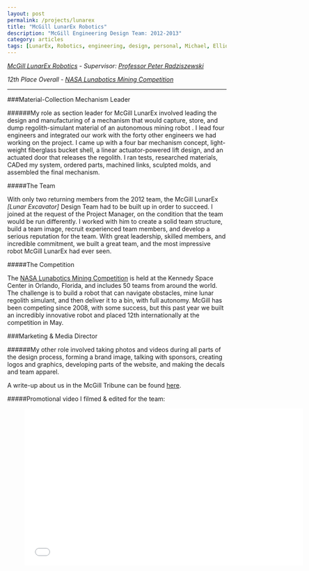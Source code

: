 ```yaml
---
layout: post
permalink: /projects/lunarex
title: "McGill LunarEx Robotics"
description: "McGill Engineering Design Team: 2012-2013"
category: articles
tags: [LunarEx, Robotics, engineering, design, personal, Michael, Elliot, King, McGill]
---
```


*<a markdown="0" target="_blank" href="http://lunarex.mcgill.ca">McGill LunarEx Robotics</a> - Supervisor: <a markdown="0" target="_blank" href="http://people.mcgill.ca/peter.radziszewski/">Professor Peter Radziszewski</a>*

*12th Place Overall - <a markdown="0" target="_blank" href="http://www.nasa.gov/lunabotics/‎">NASA Lunabotics Mining Competition</a>*

****

###Material-Collection Mechanism Leader

######My role as section leader for McGill LunarEx involved leading the design and manufacturing of a mechanism that would capture, store, and dump regolith-simulant material of an autonomous mining robot .  I lead four engineers and integrated our work with the forty other engineers we had working on the project.  I came up with a four bar mechanism concept, light-weight fiberglass bucket shell, a linear actuator-powered lift design, and an actuated door that releases the regolith.  I ran tests, researched materials, CADed my system, ordered parts, machined links, sculpted molds, and assembled the final mechanism. 

#####The Team

With only two returning members from the 2012 team, the McGill LunarEx *[Lunar Excavator]* Design Team had to be built up in order to succeed.  I joined at the request of the Project Manager, on the condition that the team would be run differently.  I worked with him to create a solid team structure, build a team image, recruit experienced team members, and develop a serious reputation for the team.  With great leadership, skilled members, and incredible commitment, we built a great team, and the most impressive robot McGill LunarEx had ever seen.

#####The Competition

The <a markdown="0" target="_blank" href="http://www.nasa.gov/lunabotics/‎">NASA Lunabotics Mining Competition</a> is held at the Kennedy Space Center in Orlando, Florida, and includes 50 teams from around the world.  The challenge is to build a robot that can navigate obstacles, mine lunar regolith simulant, and then deliver it to a bin, with full autonomy.  McGill has been competing since 2008, with some success, but this past year we built an incredibly innovative robot and placed 12th internationally at the competition in May.

###Marketing & Media Director

######My other role involved taking photos and videos during all parts of the design process, forming a brand image, talking with sponsors, creating logos and graphics, developing parts of the website, and making the decals and team apparel.



A write-up about us in the McGill Tribune can be found <a markdown="0" target="_blank" href="http://mcgilltribune.com/mcgill-engineers-compete-to-design-lunabot/">here</a>.


#####Promotional video I filmed & edited for the team: 

<figure>
	<iframe width="640" height="360" src="//www.youtube.com/embed/8ZcxYljSewE?feature=player_detailpage" frameborder="0" allowfullscreen></iframe>
</figure>
